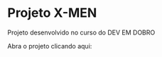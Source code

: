 # Projeto X-MEN

Projeto desenvolvido no curso do DEV EM DOBRO

Abra o projeto clicando aqui: <a href="https://caiopradodesouza.github.io/projeto-dev-em-dobro/x-men">
